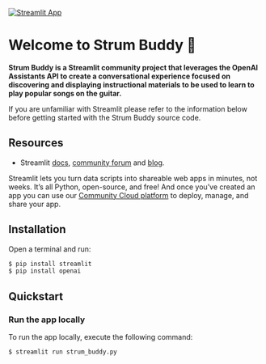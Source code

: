
[![Streamlit App](https://static.streamlit.io/badges/streamlit_badge_black_white.svg)]([URL_TO_YOUR_APP](https://strum-buddy-n5sjbnsddt7kk8vbejctvo.streamlit.app/))


# Welcome to Strum Buddy 👋

**Strum Buddy is a Streamlit community project that leverages the OpenAI Assistants API to create a conversational experience focused on discovering and displaying instructional materials to be used to learn to play popular songs on the guitar.**

If you are unfamiliar with Streamlit please refer to the information below before getting started with the Strum Buddy source code.

## Resources

- Streamlit [docs](https://docs.streamlit.io), [community forum](https://discuss.streamlit.io) and [blog](https://blog.streamlit.io).

Streamlit lets you turn data scripts into shareable web apps in minutes, not weeks. It’s all Python, open-source, and free! And once you’ve created an app you can use our [Community Cloud platform](https://streamlit.io/cloud) to deploy, manage, and share your app.

## Installation

Open a terminal and run:

```bash
$ pip install streamlit
$ pip install openai
```
## Quickstart

### Run the app locally

To run the app locally, execute the following command:
```
$ streamlit run strum_buddy.py
```
